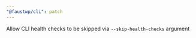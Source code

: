 ```yaml
---
"@faustwp/cli": patch
---
```


Allow CLI health checks to be skipped via `--skip-health-checks` argument
